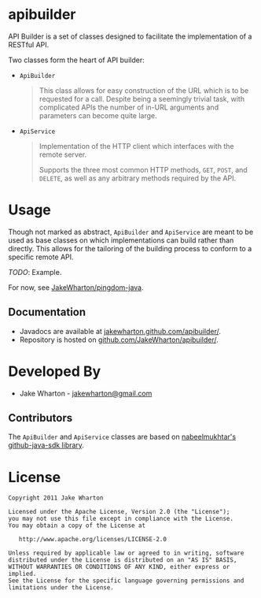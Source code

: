 apibuilder
==========

API Builder is a set of classes designed to facilitate the implementation of a
RESTful API.

Two classes form the heart of API builder:

 * `ApiBuilder`
 
   > This class allows for easy construction of the URL which is to be requested
   > for a call. Despite being a seemingly trivial task, with complicated APIs
   > the number of in-URL arguments and parameters can become quite large.
 
 * `ApiService`
 
   > Implementation of the HTTP client which interfaces with the remote server.
   > 
   > Supports the three most common HTTP methods, `GET`, `POST`, and `DELETE`,
   > as well as any arbitrary methods required by the API.



Usage
=====

Though not marked as abstract, `ApiBuilder` and `ApiService` are meant to be
used as base classes on which implementations can build rather than directly.
This allows for the tailoring of the building process to conform to a specific
remote API.

*TODO*: Example.

For now, see [JakeWharton/pingdom-java][1].


Documentation
-------------

 * Javadocs are available at [jakewharton.github.com/apibuilder/][2].
 * Repository is hosted on [github.com/JakeWharton/apibuilder/][3].



Developed By
============

* Jake Wharton - <jakewharton@gmail.com>


Contributors
------------

The `ApiBuilder` and `ApiService` classes are based on
[nabeelmukhtar's github-java-sdk library][4].



License
=======

    Copyright 2011 Jake Wharton

    Licensed under the Apache License, Version 2.0 (the "License");
    you may not use this file except in compliance with the License.
    You may obtain a copy of the License at

       http://www.apache.org/licenses/LICENSE-2.0

    Unless required by applicable law or agreed to in writing, software
    distributed under the License is distributed on an "AS IS" BASIS,
    WITHOUT WARRANTIES OR CONDITIONS OF ANY KIND, either express or implied.
    See the License for the specific language governing permissions and
    limitations under the License.




 [1]: https://github.com/JakeWharton/pingdom-java/
 [2]: http://jakewharton.github.com/apibuilder/
 [3]: https://github.com/JakeWharton/apibuilder/
 [4]: https://github.com/nabeelmukhtar/github-java-sdk
